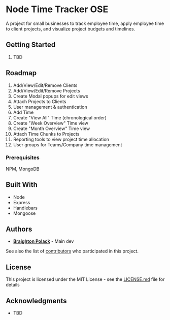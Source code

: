 # Node Time Tracker OSE

A project for small businesses to track employee time, apply employee time to client projects, and visualize project budgets and timelines.

## Getting Started

1. TBD

## Roadmap

1. Add/View/Edit/Remove Clients
2. Add/View/Edit/Remove Projects
3. Create Modal popups for edit views
4. Attach Projects to Clients
5. User management & authentication
6. Add Time
7. Create "View All" Time (chronological order)
8. Create "Week Overview" Time view
9. Create "Month Overview" Time view
10. Attach Time Chunks to Projects
11. Reporting tools to view project time allocation
12. User groups for Teams/Company time management

### Prerequisites

NPM, MongoDB

## Built With

* Node
* Express
* Handlebars
* Mongoose

## Authors

* **[Braighton Polack](https://github.com/bpolack/)** - Main dev

See also the list of [contributors](https://github.com/bpolack/node-time-tracker/contributors) who participated in this project.

## License

This project is licensed under the MIT License - see the [LICENSE.md](LICENSE.md) file for details

## Acknowledgments

* TBD